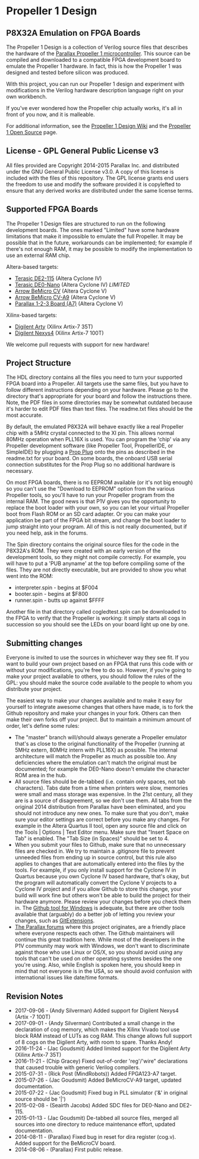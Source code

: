 Propeller 1 Design
==================
P8X32A Emulation on FPGA Boards
-------------------------------
The Propeller 1 Design is a collection of Verilog source files that describes the hardware of the [Parallax Propeller 1 microcontroller](http://www.parallax.com/microcontrollers/propeller). This source can be compiled and downloaded to a compatible FPGA development board to emulate the Propeller 1 hardware. In fact, this is how the Propeller 1 was designed and tested before silicon was produced.

With this project, you can run our Propeller 1 design and experiment with modifications in the Verilog hardware description language right on your own workbench.

If you've ever wondered how the Propeller chip actually works, it's all in front of you now, and it is malleable.

For additional information, see the [Propeller 1 Design Wiki](https://github.com/parallaxinc/Propeller_1_Design/wiki) and the [Propeller 1 Open Source](http://www.parallax.com/microcontrollers/propeller-1-open-source) page.

License - GPL General Public License v3
---------------------------------------

All files provided are Copyright 2014-2015 Parallax Inc. and distributed under the GNU General Public License v3.0. A copy of this license is included with the files of this repository. The GPL license grants end users the freedom to use and modify the software provided it is copylefted to ensure that any derived works are distributed under the same license terms.

Supported FPGA Boards
---------------------

The Propeller 1 Design files are structured to run on the following development boards. The ones marked "Limited" have some hardware limitations that make it impossible to emulate the full Propeller. It may be possible that in the future, workarounds can be implemented; for example if there's not enough RAM, it may be possible to modify the implementation to use an external RAM chip.

Altera-based targets:

* [Terasic DE2-115](http://www.parallax.com/product/60050) (Altera Cyclone IV)
* [Terasic DE0-Nano](http://www.parallax.com/product/60056) (Altera Cyclone IV) *LIMITED*
* [Arrow BeMicro CV](https://parts.arrow.com/item/detail/arrow-development-tools/bemicrocv) (Altera Cyclone V)
* [Arrow BeMicro CV-A9](http://www.alterawiki.com/wiki/BeMicro_CV_A9) (Altera Cyclone V)
* [Parallax 1-2-3 Board (A7)](http://forums.parallax.com/discussion/161545) (Altera Cyclone V)

Xilinx-based targets:

* [Digilent Arty](https://reference.digilentinc.com/reference/programmable-logic/arty/start) (Xilinx Artix-7 35T)
* [Digilent Nexys4](https://reference.digilentinc.com/reference/programmable-logic/nexys-4/start) (Xilinx Artix-7 100T)

We welcome pull requests with support for new hardware!

Project Structure
-----------------

The HDL directory contains all the files you need to turn your supported FPGA board into a Propeller. All targets use the same files, but you have to follow different instructions depending on your hardware. Please go to the directory that's appropriate for your board and follow the instructions there. Note, the PDF files in some directories may be somewhat outdated because it's harder to edit PDF files than text files. The readme.txt files should be the most accurate.

By default, the emulated P8X32A will behave exactly like a real Propeller chip with a 5MHz crystal connected to the XI pin. This allows normal 80MHz operation when PLL16X is used. You can program the 'chip' via any Propeller development software (like Propeller Tool, PropellerIDE, or SimpleIDE) by plugging a [Prop Plug](http://www.parallax.com/product/32201) onto the pins as described in the readme.txt for your board. On some boards, the onboard USB serial connection substitutes for the Prop Plug so no additional hardware is necessary.

On most FPGA boards, there is no EEPROM available (or it's not big enough) so you can't use the "Download to EEPROM" option from the various Propeller tools, so you'll have to run your Propeller program from the internal RAM. The good news is that P1V gives you the opportunity to replace the boot loader with your own, so you can let your virtual Propeller boot from Flash ROM or an SD card adapter. Or you can make your application be part of the FPGA bit stream, and change the boot loader to jump straight into your program. All of this is not really documented, but if you need help, ask in the forums.

The Spin directory contains the original source files for the code in the P8X32A's ROM. They were created with an early version of the development tools, so they might not compile correctly. For example, you will have to put a 'PUB anyname' at the top before compiling some of the files. They are not directly executable, but are provided to show you what went into the ROM:

* interpreter.spin - begins at $F004
* booter.spin - begins at $F800
* runner.spin - butts up against $FFFF

Another file in that directory called cogledtest.spin can be downloaded to the FPGA to verify that the Propeller is working: it simply starts all cogs in succession so you should see the LEDs on your board light up one by one.

Submitting changes
------------------

Everyone is invited to use the sources in whichever way they see fit. If you want to build your own project based on an FPGA that runs this code with or without your modifications, you're free to do so. However, if you're going to make your project available to others, you should follow the rules of the GPL: you should make the source code available to the people to whom you distribute your project.

The easiest way to make your changes available and to make it easy for yourself to integrate awesome changes that others have made, is to fork the Github repository and make your changes in your fork. Others can then make their own forks off your project. But to maintain a minimum amount of order, let's define some rules:

* The "master" branch will/should always generate a Propeller emulator that's as close to the original functionality of the Propeller (running at 5MHz extern, 80MHz intern with PLL16X) as possible. The internal architecture will match the Propeller as much as possible too. Any deficiencies where the emulation can't match the original must be documented; for example the DE0-Nano doesn't emulate the character ROM area in the hub.
* All source files should be de-tabbed (i.e. contain only spaces, not tab characters). Tabs date from a time when printers were slow, memories were small and mass storage was expensive. In the 21st century, all they are is a source of disagreement, so we don't use them. All tabs from the original 2014 distribution from Parallax have been eliminated, and you should not introduce any new ones. To make sure that you don't, make sure your editor settings are correct before you make any changes. For example in the Altera Quartus II tool, open any source file and click on the Tools | Options | Text Editor menu. Make sure that "Insert Space on Tab" is enabled. The "Tab Size (in Spaces)" should be set to 4.
* When you submit your files to Github, make sure that no unnecessary files are checked in. We try to maintain a .gitignore file to prevent unneeded files from ending up in source control, but this rule also applies to changes that are automatically entered into the files by the tools. For example, if you only install support for the Cyclone IV in Quartus because you own Cyclone IV based hardware, that's okay, but the program will automatically convert the Cyclone V projects to a Cyclone IV project and if you allow Github to store this change, your build will work fine but others won't be able to build the project for their hardware anymore. Please review your changes before you check them in. The [Github tool for Windows](https://windows.github.com/) is adequate, but there are other tools available that (arguably) do a better job of letting you review your changes, such as [GitExtensions](http://sourceforge.net/projects/gitextensions/).
* [The Parallax forums](http://forums.parallax.com) where this project originates, are a friendly place where everyone respects each other. The Github maintainers will continue this great tradition here. While most of the developers in the P1V community may work with Windows, we don't want to discriminate against those who use Linux or OS/X, so you should avoid using any tools that can't be used on other operating systems besides the one you're using. Also, while English is spoken here, you should keep in mind that not everyone is in the USA, so we should avoid confusion with international issues like date/time formats.

Revision Notes
--------------

* 2017-09-06 - (Andy Silverman) Added support for Digilent Nexys4 (Artix -7 100T)
* 2017-09-01 - (Andy Silverman) Contributed a small change in the declaration of cog memory, which makes the Xilinx Vivado tool use block RAM instead of LUTs as cog RAM. This change allows full support of 8 cogs on the Digilent Arty, with room to spare. Thanks Andy!
* 2016-11-24 - (Jac Goudsmit) Added limited support for the Digilent Arty (Xilinx Artix-7 35T)
* 2016-11-21 - (Chip Gracey) Fixed out-of-order 'reg'/'wire" declarations that caused trouble with generic Verilog compilers.
* 2015-07-31 - (Rick Post (MindRobots)) Added FPGA123-A7 target.
* 2015-07-26 - (Jac Goudsmit) Added BeMicroCV-A9 target, updated documentation.
* 2015-07-22 - (Jac Goudsmit) Fixed bug in PLL simulator ('&' in original source should be '|')
* 2015-02-08 - (Seairth Jacobs) Added SDC files for DE0-Nano and DE2-115.
* 2015-01-13 - (Jac Goudsmit) De-tabbed all source files, merged all sources into one directory to reduce maintenance effort, updated documentation.
* 2014-08-11 - (Parallax) Fixed bug in reset for dira register (cog.v). Added support for the BeMicroCV board.
* 2014-08-06 - (Parallax) First public release.
